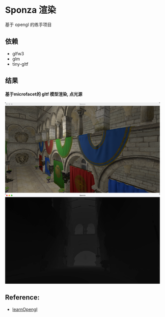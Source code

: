 # Sponza 渲染
基于 opengl 的练手项目


## 依赖
* glfw3
* glm
* tiny-gltf

## 结果
#### 基于microfacet的 gltf 模型渲染, 点光源
![pbr 点光源渲染](./Screenshot/img.png)
![omnidirectional shadow maps](./Screenshot/shadow.png)

## Reference: 
* [learnOpengl](https://learnopengl-cn.github.io/)


